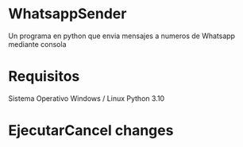 # WhatsappSender
Un programa en python que envia mensajes a numeros de Whatsapp mediante consola

# Requisitos
Sistema Operativo Windows / Linux
Python 3.10
# EjecutarCancel changes
